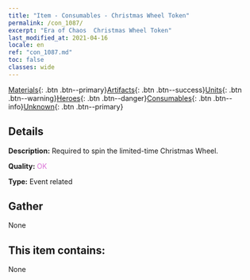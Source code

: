 ```yaml
---
title: "Item - Consumables - Christmas Wheel Token"
permalink: /con_1087/
excerpt: "Era of Chaos  Christmas Wheel Token"
last_modified_at: 2021-04-16
locale: en
ref: "con_1087.md"
toc: false
classes: wide
---
```

 [Materials](/Items/){: .btn .btn--primary}[Artifacts](/Items/Artifacts/){: .btn .btn--success}[Units](/Items/Units/){: .btn .btn--warning}[Heroes](/Items/Heroes/){: .btn .btn--danger}[Consumables](/Items/Consumables/){: .btn .btn--info}[Unknown](/Items/Unknown/){: .btn .btn--primary}

## Details
 **Description:** Required to spin the limited-time Christmas Wheel.

 **Quality:** <span style="color: #DA70D6">OK</span>

 **Type:** Event related

## Gather

  None

## This item contains:

  None

